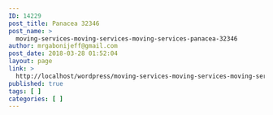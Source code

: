 ```yaml
---
ID: 14229
post_title: Panacea 32346
post_name: >
  moving-services-moving-services-moving-services-panacea-32346
author: mrgabonijeff@gmail.com
post_date: 2018-03-28 01:52:04
layout: page
link: >
  http://localhost/wordpress/moving-services-moving-services-moving-services-panacea-32346/
published: true
tags: [ ]
categories: [ ]
---
```

